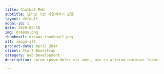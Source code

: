 ```yaml
---
title: Chatbot MeU
subtitle: 딥러닝 기반 자연어처리 모델
layout: default
modal-id: 1
date: 2020-06-18
img: dreams.png
thumbnail: dreams-thumbnail.png
alt: image-alt
project-date: April 2014
client: Start Bootstrap
category: Web Development
description: Lorem ipsum dolor sit amet, usu cu alterum nominavi lobortis. At duo novum diceret. Tantas apeirian vix et, usu sanctus postulant inciderint ut, populo diceret necessitatibus in vim. Cu eum dicam feugiat noluisse.

---
```

